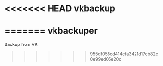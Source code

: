 <<<<<<< HEAD
vkbackup
========
=======
vkbackuper
==========

Backup from VK
>>>>>>> 955df058cd414cfa3421d17cb82c0e99ed05e20c
